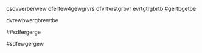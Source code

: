 csdvverberwew
dferfew4gewgrvrs
dfvrtvrstgrbvr
evrtgtrgbrtb
#gertbgetbe


dvrewbwergbrewtbe

##sdfergerge

#sdfewgergew
